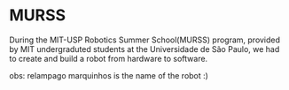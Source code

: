 # MURSS
During the MIT-USP Robotics Summer School(MURSS) program, provided by MIT undergraduted students at the Universidade de São Paulo, we had to create and build a robot from hardware to software.

obs: relampago marquinhos is the name of the robot :)
